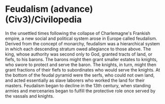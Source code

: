 # Feudalism (advance) (Civ3)/Civilopedia

In the unsettled times following the collapse of Charlemagne's Frankish empire, a new social and political system arose in Europe called 
feudalism. Derived from the concept of monarchy, feudalism was a hierarchical system in which each descending stratum owed allegiance to 
those above. The king, whose authority was second only to God, granted tracts of land, or fiefs, to his barons. The barons might then grant 
smaller estates to knights, who swore to protect and serve the baron. The knights, in turn, might then grant fractions of their fiefs to 
subordinates who would serve the knights. At the bottom of the feudal pyramid were the serfs, who could not own land, and acted essentially 
as slave laborers who worked the land for their masters. Feudalism began to decline in the 13th century, when standing armies and 
mercenaries began to fulfill the protective role once served by the vassals and knights.